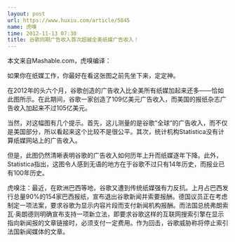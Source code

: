 ```yaml
---
layout: post
url: https://www.huxiu.com/article/5845
name: 虎嗅
time: 2012-11-13 07:30
title: 谷歌同期广告收入首次超越全美纸媒广告收入！
---
```

本文来自Mashable.com，虎嗅编译：

如果你在纸媒工作，你最好在看这张图之前先坐下来，定定神。

在2012年的头六个月，谷歌创造的广告收入比全美所有纸媒加起来还多——恰如此图所示。在此期间，谷歌一家创造了109亿美元广告收入，而美国的报纸杂志广告收入加起来不过105亿美元。

当然，对这幅图有几个提示。首先，这儿测量的是谷歌“全球”的广告收入，而不仅是美国部分，所以看起来这个比较不是很公平。其次，统计机构Statistica没有计算纸媒网站上的广告收入。

但是，此图仍然清晰表明谷歌的广告收入如何历年上升而纸媒逐年下降。此外，Statistica指出，这图令人感到无语的地方在于谷歌不过只有14年历史，而报业已有100年历史。

虎嗅注：最近，在欧洲巴西等地，谷歌又遭到传统纸媒强有力反抗。上月占巴西发行总量90%的154家巴西报纸，宣布退出谷歌新闻并索要报酬。德国议员正在考虑制定一项法案，要求谷歌为显示内容片段而支付新闻机构报酬。而法国总统弗朗索瓦·奥朗德则明确宣布支持一项新立法，即要求谷歌这样的互联网搜索引擎在显示指向新闻报的文章链接时，必须支付一定费用。作为回击，谷歌威胁称将停止索引法国新闻媒体的文章。

